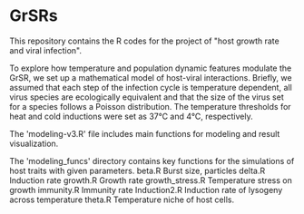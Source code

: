 # GrSRs
This repository contains the R codes for the project of "host growth rate and viral infection".

To explore how temperature and population dynamic features modulate the GrSR, we set up a mathematical model of host-viral interactions. 
Briefly, we assumed that each step of the infection cycle is temperature dependent, all virus species are ecologically equivalent and that the size of the virus set for a species follows a Poisson distribution. 
The temperature thresholds for heat and cold inductions were set as 37℃ and 4℃, respectively. 

The 'modeling-v3.R' file includes main functions for modeling and result visualization.

The 'modeling_funcs' directory contains key functions for the simulations of host traits with given parameters.
beta.R    Burst size, particles
delta.R   Induction rate
growth.R  Growth rate
growth_stress.R   Temperature stress on growth
immunity.R    Immunity rate
Induction2.R    Induction rate of lysogeny across temperature 
theta.R   Temperature niche of host cells.
